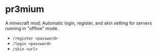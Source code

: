# pr3mium
A minecraft mod; Automatic login, register, and skin setting for servers running in "offline" mode.

- `/register <password>`
- `/login <password>`
- `/skin <url>`
